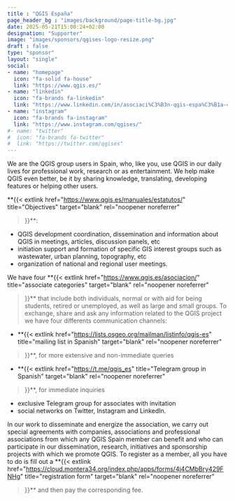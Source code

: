 ```yaml
---
title : "QGIS España"
page_header_bg : "images/background/page-title-bg.jpg"
date: 2025-05-21T15:00:24+02:00
designation: "Supporter"
image: "images/sponsors/qgises-logo-resize.png"
draft : false
type: "sponsor"
layout: "single"
social:
- name: "homepage"
  icon: "fa-solid fa-house"
  link: "https://www.qgis.es/"
- name: "linkedin"
  icon: "fa-brands fa-linkedin"
  link: "https://www.linkedin.com/in/asociaci%C3%B3n-qgis-espa%C3%B1a-48872417b/"
- name: "instagram"
  icon: "fa-brands fa-instagram"
  link: "https://www.instagram.com/qgises/"
#- name: "twitter"
#  icon: "fa-brands fa-twitter"
#  link: "https://twitter.com/qgises"
---
```

We are the QGIS group users in Spain, who, like you, use QGIS in our daily lives
for professional work, research or as entertainment. We help make QGIS even
better, be it by sharing knowledge, translating, developing features or
helping other users.

**{{<
    extlink href="https://www.qgis.es/manuales/estatutos/"
    title="Objectives"
    target="blank" rel="noopener noreferrer"
>}}**:
- QGIS development coordination, dissemination and information about QGIS in
meetings, articles, discussion panels, etc
- initiation support and formation of specific GIS interest groups such as
wastewater, urban planning, topography, etc
- organization of national and regional user meetings.

We have four
**{{<
    extlink href="https://www.qgis.es/asociacion/"
    title="associate categories"
    target="blank" rel="noopener noreferrer"
>}}**
that include both individuals, normal or with aid for being students, retired or
unemployed, as well as large and small groups. To exchange, share and ask any
information related to the QGIS project we have four differents communication
channels:
- **{{<
    extlink href="https://lists.osgeo.org/mailman/listinfo/qgis-es"
    title="mailing list in Spanish"
    target="blank" rel="noopener noreferrer"
>}}**, for more extensive and non-immediate queries
- **{{<
    extlink href="https://t.me/qgis_es"
    title="Telegram group in Spanish"
    target="blank" rel="noopener noreferrer"
>}}**, for immediate inquiries
- exclusive Telegram group for associates with invitation
- social networks on Twitter, Instagram and LinkedIn.

In our work to disseminate and energize the association, we carry out special
agreements with companies, associations and professional associations from
which any QGIS Spain member can benefit and who can participate in our
dissemination, research, initiatives and sponsorship projects with which we
promote QGIS. To register as a member, all you have to do is fill out a
**{{<
    extlink href="https://cloud.montera34.org/index.php/apps/forms/4j4CMbBry429FNHg"
    title="registration form"
    target="blank" rel="noopener noreferrer"
>}}** and then pay the corresponding fee.
